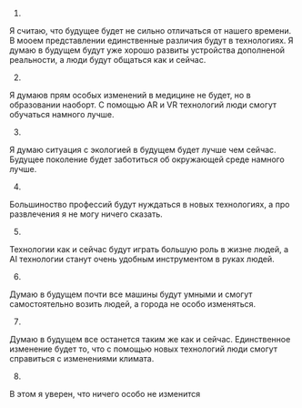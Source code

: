 1.
Я считаю, что будущее будет не сильно отличаться от нашего времени. В мооем представлении единственные различия будут в технологиях. Я думаю в будущем будут уже хорошо развиты устройства дополненой реальности, а люди будут общаться как и сейчас.

2.
Я думаюв прям особых изменений в медицине не будет, но в образовании наоборт. С помощью AR и VR технологий люди смогут обучаться намного лучше.

3.
Я думаю ситуация с экологией в будущем будет лучше чем сейчас. Будущее поколение будет заботиться об окружающей среде намного лучше.

4.
Большиноство профессий будут нуждаться в новых технологиях, а про развлечения я не могу ничего сказать.

5.
Технологии как и сейчас будут играть большую роль в жизне людей, а AI технологии станут очень удобным инструментом в руках людей.

6.
Думаю в будущем почти все машины будут умными и смогут самостоятельно возить людей, а города не особо изменяться.

7.
Думаю в будущем все останется таким же как и сейчас. Единственное изменение будет то, что с помощью новых технологий люди смогут справиться с изменениями климата.

8.
В этом я уверен, что ничего особо не изменится 
